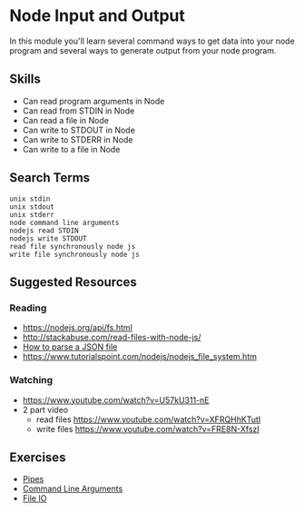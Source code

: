 # Node Input and Output

In this module you'll learn several command ways to get data into your node
program and several ways to generate output from your node program.

## Skills

- Can read program arguments in Node
- Can read from STDIN in Node
- Can read a file in Node
- Can write to STDOUT in Node
- Can write to STDERR in Node
- Can write to a file in Node

## Search Terms

```
unix stdin
unix stdout
unix stderr
node command line arguments
nodejs read STDIN
nodejs write STDOUT
read file synchronously node js
write file synchronously node js
```

## Suggested Resources

### Reading

- https://nodejs.org/api/fs.html
- http://stackabuse.com/read-files-with-node-js/
- [How to parse a JSON file](https://developer.mozilla.org/en-US/docs/Web/JavaScript/Reference/Global_Objects/JSON/parse)
- https://www.tutorialspoint.com/nodejs/nodejs_file_system.htm

### Watching

- https://www.youtube.com/watch?v=U57kU311-nE
- 2 part video
  - read files https://www.youtube.com/watch?v=XFRQHhKTutI
  - write files https://www.youtube.com/watch?v=FRE8N-XfszI


## Exercises

- [Pipes](./exercises/pipes)
- [Command Line Arguments](./exercises/Command-Line-Arguments)
- [File IO](./exercises/File-IO)
